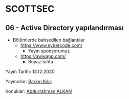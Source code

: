 
  

# SCOTTSEC

## 06 - Active Directory yapılandırması

* Bölümlerde bahsedilen bağlantılar
	* https://www.sybercode.com/ 
		* Yayın sponsorumuz
	* https://awwapp.com/ 
		* Beyaz tahta



Yayın Tarihi: 13.12.2020

Yayıncılar: [Barkın Kılıç](https://twitter.com/barknkilic)

Konuklar: [Abdurrahman ALKAN](https://tr.linkedin.com/in/aalkan)
